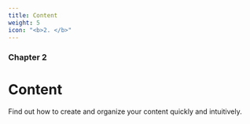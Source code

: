 ```yaml
---
title: Content
weight: 5
icon: "<b>2. </b>"
---
```


### Chapter 2

# Content

Find out how to create and organize your content quickly and intuitively.
